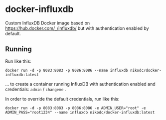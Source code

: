 # docker-influxdb
Custom InfluxDB Docker image based on https://hub.docker.com/_/influxdb/ but with authentication enabled by default.

## Running

Run like this:

```
docker run -d -p 8083:8083 -p 8086:8086 --name influxdb nikodc/docker-influxdb:latest
```

... to create a container running InfluxDB with authentication enabled and credentials: `admin` / `changeme` .

In order to override the default credentials, run like this:

```
docker run -d -p 8083:8083 -p 8086:8086 -e ADMIN_USER="root" -e ADMIN_PASS="root1234" --name influxdb nikodc/docker-influxdb:latest
```